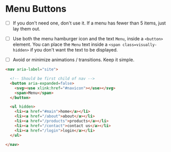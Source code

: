 # Menu Buttons

- [ ] If you don't need one, don't use it. If a menu has fewer than 5 items, just lay them out.

- [ ] Use both the menu hamburger icon and the text `Menu`, inside a `<button>` element. You can place the `Menu` text inside a `<span class=visually-hidden>` if you don't want the text to be displayed.

- [ ] Avoid or minimize animations / transitions. Keep it simple.

```html
<nav aria-label="site">

  <!-- Should be first child of nav -->
  <button aria-expanded=false>
    <svg><use xlink:href="#navicon"></use></svg>
    <span>Menu</span>
  </button>

  <ul hidden>
    <li><a href="#main">home</a></li>
    <li><a href="/about">about</a></li>
    <li><a href="/products">products</a></li>
    <li><a href="/contact">contact us</a></li>
    <li><a href="/login">login</a></li>
  </ul>

</nav>
```
